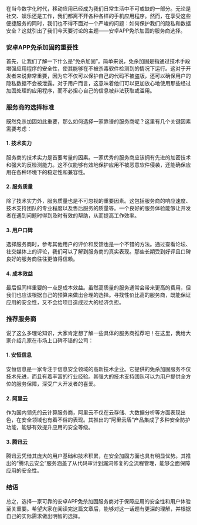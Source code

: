 在当今数字化时代，移动应用已经成为我们日常生活中不可或缺的一部分。无论是社交、娱乐还是工作，我们都离不开各种各样的手机应用程序。然而，在享受这些便捷服务的同时，我们也不得不面对一个严峻的问题：如何保护我们的隐私和数据安全？这就引出了我们今天要讨论的主题——安卓APP免杀加固的服务商选择。

### 安卓APP免杀加固的重要性

首先，让我们了解一下什么是“免杀加固”。简单来说，免杀加固是指通过技术手段增强应用程序的安全性，使其能够在不被杀毒软件检测到的情况下运行。这对于开发者来说非常重要，因为它不仅可以保护自己的代码不被盗版，还可以确保用户的隐私数据不会被泄露。对于用户而言，这意味着他们可以更加放心地使用那些经过加固处理的应用程序，而不必担心自己的信息被非法获取或滥用。

### 服务商的选择标准

既然免杀加固如此重要，那么如何选择一家靠谱的服务商呢？这里有几个关键因素需要考虑：

#### 1. 技术实力

服务商的技术实力是首要考量的因素。一家优秀的服务商应该拥有先进的加密技术和强大的反检测能力。这不仅能够有效地保护应用不被恶意软件侵袭，还能确保应用在各种环境下的稳定性和兼容性。

#### 2. 服务质量

除了技术实力外，服务质量也是不可忽视的重要因素。这包括服务商的响应速度、技术支持团队的专业程度以及售后服务的质量等。一个良好的服务体验能够让开发者在遇到问题时得到及时有效的帮助，从而提高工作效率。

#### 3. 用户口碑

选择服务商时，参考其他用户的评价和反馈也是一个不错的方法。通过查看论坛、社交媒体上的评论，我们可以了解到服务商的真实表现。那些长期受到好评且口碑良好的服务商往往更值得信赖。

#### 4. 成本效益

最后但同样重要的一点是成本效益。虽然高质量的服务通常会带来更高的费用，但我们也应该根据自己的预算来做出合理的选择。寻找性价比高的服务商，既能保证应用的安全性，又不会给项目造成过大的经济负担。

### 推荐服务商

说了这么多理论知识，大家肯定想了解一些具体的服务商推荐吧！在这里，我给大家介绍几家在市场上口碑不错的公司：

#### 1. **安恒信息**

安恒信息是一家专注于信息安全领域的高新技术企业。它提供的免杀加固服务不仅技术先进，而且有着丰富的行业经验。其强大的技术支持团队可以为用户提供全方位的服务保障，深受广大开发者的喜爱。

#### 2. **阿里云**

作为国内领先的云计算服务商，阿里云不仅在云存储、大数据分析等方面表现出色，在安全领域也有着不俗的表现。其推出的“阿里云盾”产品集成了多种安全防护功能，能够有效提升应用的安全等级。

#### 3. **腾讯云**

腾讯云凭借其庞大的用户基础和技术积累，在安全加固方面也具有明显优势。其推出的“腾讯云安全”服务涵盖了从代码审计到漏洞修复的全流程管理，能够全面保障应用的安全性。

### 结语

总之，选择一家可靠的安卓APP免杀加固服务商对于保障应用的安全性和用户体验至关重要。希望大家在阅读完这篇文章后，能够对这一话题有更深的理解，并根据自己的实际需求做出明智的选择。